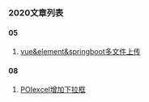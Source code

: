 ### 2020文章列表

#### 05
1. [vue&element&springboot多文件上传](0525/vue&element&springboot多文件上传.md)


#### 08
1. [POIexcel增加下拉框](0831/POIexcel增加下拉框.md)
